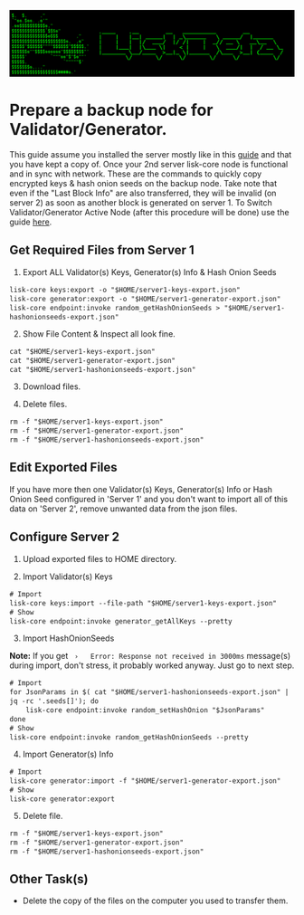 ![##Header##](../PNG/Header.png)

# Prepare a backup node for Validator/Generator.

This guide assume you installed the server mostly like in this [guide](./InstallLiskCore.md) and that you have kept a copy of.
Once your 2nd server lisk-core node is functional and in sync with network.
These are the commands to quickly copy encrypted keys & hash onion seeds on the backup node.
Take note that even if the "Last Block Info" are also transferred, they will be invalid (on server 2) as soon as another block is generated on server 1.
To Switch Validator/Generator Active Node (after this procedure will be done) use the guide [here](./SwitchGeneratorActiveNode.md).

## Get Required Files from **Server 1**

1. Export ALL Validator(s) Keys, Generator(s) Info & Hash Onion Seeds
```shell
lisk-core keys:export -o "$HOME/server1-keys-export.json"
lisk-core generator:export -o "$HOME/server1-generator-export.json"
lisk-core endpoint:invoke random_getHashOnionSeeds > "$HOME/server1-hashonionseeds-export.json"
```

2. Show File Content & Inspect all look fine.
```shell
cat "$HOME/server1-keys-export.json"
cat "$HOME/server1-generator-export.json"
cat "$HOME/server1-hashonionseeds-export.json"
```

3. Download files.

4. Delete files.
```shell
rm -f "$HOME/server1-keys-export.json"
rm -f "$HOME/server1-generator-export.json"
rm -f "$HOME/server1-hashonionseeds-export.json"
```

## Edit Exported Files

If you have more then one Validator(s) Keys, Generator(s) Info or Hash Onion Seed configured in 'Server 1' and you don't want to import all of this data on 'Server 2', remove unwanted data from the json files.

## Configure **Server 2**

1. Upload exported files to HOME directory.

2. Import Validator(s) Keys

```shell
# Import
lisk-core keys:import --file-path "$HOME/server1-keys-export.json"
# Show
lisk-core endpoint:invoke generator_getAllKeys --pretty
```

3. Import HashOnionSeeds

**Note:**
If you get ` ›   Error: Response not received in 3000ms` message(s) during import, don't stress, it probably worked anyway.
Just go to next step.

```shell
# Import
for JsonParams in $( cat "$HOME/server1-hashonionseeds-export.json" | jq -rc '.seeds[]'); do
    lisk-core endpoint:invoke random_setHashOnion "$JsonParams"
done
# Show
lisk-core endpoint:invoke random_getHashOnionSeeds --pretty
```

4. Import Generator(s) Info
```shell
# Import
lisk-core generator:import -f "$HOME/server1-generator-export.json"
# Show
lisk-core generator:export
```

5. Delete file.
```shell
rm -f "$HOME/server1-keys-export.json"
rm -f "$HOME/server1-generator-export.json"
rm -f "$HOME/server1-hashonionseeds-export.json"
```

## Other Task(s)

* Delete the copy of the files on the computer you used to transfer them.

